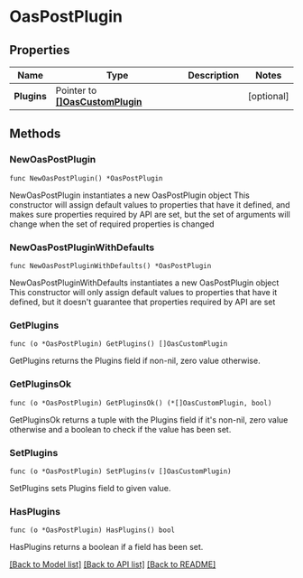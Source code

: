 # OasPostPlugin

## Properties

Name | Type | Description | Notes
------------ | ------------- | ------------- | -------------
**Plugins** | Pointer to [**[]OasCustomPlugin**](OasCustomPlugin.md) |  | [optional] 

## Methods

### NewOasPostPlugin

`func NewOasPostPlugin() *OasPostPlugin`

NewOasPostPlugin instantiates a new OasPostPlugin object
This constructor will assign default values to properties that have it defined,
and makes sure properties required by API are set, but the set of arguments
will change when the set of required properties is changed

### NewOasPostPluginWithDefaults

`func NewOasPostPluginWithDefaults() *OasPostPlugin`

NewOasPostPluginWithDefaults instantiates a new OasPostPlugin object
This constructor will only assign default values to properties that have it defined,
but it doesn't guarantee that properties required by API are set

### GetPlugins

`func (o *OasPostPlugin) GetPlugins() []OasCustomPlugin`

GetPlugins returns the Plugins field if non-nil, zero value otherwise.

### GetPluginsOk

`func (o *OasPostPlugin) GetPluginsOk() (*[]OasCustomPlugin, bool)`

GetPluginsOk returns a tuple with the Plugins field if it's non-nil, zero value otherwise
and a boolean to check if the value has been set.

### SetPlugins

`func (o *OasPostPlugin) SetPlugins(v []OasCustomPlugin)`

SetPlugins sets Plugins field to given value.

### HasPlugins

`func (o *OasPostPlugin) HasPlugins() bool`

HasPlugins returns a boolean if a field has been set.


[[Back to Model list]](../README.md#documentation-for-models) [[Back to API list]](../README.md#documentation-for-api-endpoints) [[Back to README]](../README.md)


